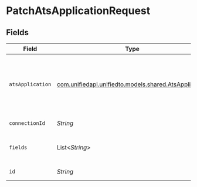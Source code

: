 # PatchAtsApplicationRequest


## Fields

| Field                                                                                          | Type                                                                                           | Required                                                                                       | Description                                                                                    |
| ---------------------------------------------------------------------------------------------- | ---------------------------------------------------------------------------------------------- | ---------------------------------------------------------------------------------------------- | ---------------------------------------------------------------------------------------------- |
| `atsApplication`                                                                               | [com.unifiedapi.unifiedto.models.shared.AtsApplication](../../models/shared/AtsApplication.md) | :heavy_minus_sign:                                                                             | An application is an association object between a candidate and a job                          |
| `connectionId`                                                                                 | *String*                                                                                       | :heavy_check_mark:                                                                             | ID of the connection                                                                           |
| `fields`                                                                                       | List<*String*>                                                                                 | :heavy_minus_sign:                                                                             | Comma-delimited fields to return                                                               |
| `id`                                                                                           | *String*                                                                                       | :heavy_check_mark:                                                                             | ID of the Application                                                                          |